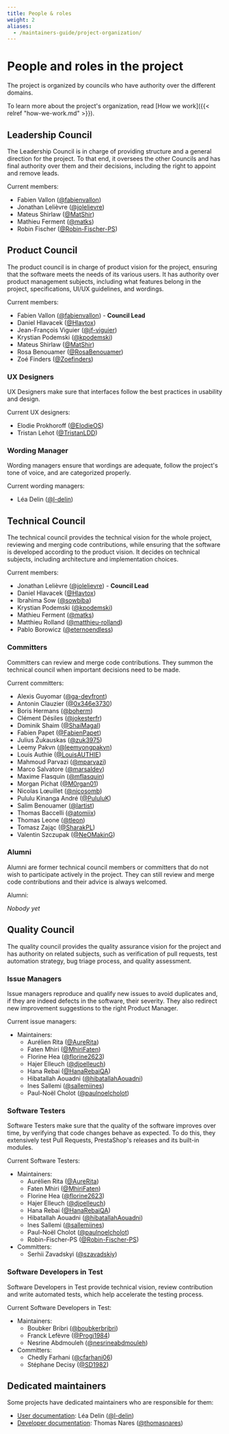 ```yaml
---
title: People & roles
weight: 2
aliases:
  - /maintainers-guide/project-organization/
---
```


# People and roles in the project

The project is organized by councils who have authority over the different domains.

To learn more about the project's organization, read [How we work]({{< relref "how-we-work.md" >}}).

## Leadership Council

The Leadership Council is in charge of providing structure and a general direction for the project. To that end, it oversees the other Councils and has final authority over them and their decisions, including the right to appoint and remove leads.

Current members:

- Fabien Vallon ([@fabienvallon](https://github.com/fabienvallon))
- Jonathan Lelièvre ([@jolelievre](https://github.com/jolelievre))
- Mateus Shirlaw ([@MatShir](https://github.com/MatShir))
- Mathieu Ferment ([@matks](https://github.com/matks))
- Robin Fischer ([@Robin-Fischer-PS](https://github.com/Robin-Fischer-PS))

## Product Council

The product council is in charge of product vision for the project, ensuring that the software meets the needs of its various users. It has authority over product management subjects, including what features belong in the project, specifications, UI/UX guidelines, and wordings.

Current members:

- Fabien Vallon ([@fabienvallon](https://github.com/fabienvallon)) - **Council Lead**
- Daniel Hlavacek ([@Hlavtox](https://github.com/Hlavtox))
- Jean-François Viguier ([@jf-viguier](https://github.com/jf-viguier))
- Krystian Podemski ([@kpodemski](https://github.com/kpodemski))
- Mateus Shirlaw ([@MatShir](https://github.com/MatShir))
- Rosa Benouamer ([@RosaBenouamer](https://github.com/RosaBenouamer))
- Zoé Finders ([@Zoefinders](https://github.com/Zoefinders))

### UX Designers

UX Designers make sure that interfaces follow the best practices in usability and design.

Current UX designers:

- Elodie Prokhoroff ([@ElodieOS](https://github.com/ElodieOS))
- Tristan Lehot ([@TristanLDD](https://github.com/TristanLDD))

### Wording Manager

Wording managers ensure that wordings are adequate, follow the project's tone of voice, and are categorized properly.

Current wording managers:

- Léa Delin ([@l-delin](https://github.com/l-delin))

## Technical Council

The technical council provides the technical vision for the whole project, reviewing and merging code contributions, while ensuring that the software is developed according to the product vision. It decides on technical subjects, including architecture and implementation choices.

Current members:

- Jonathan Lelièvre ([@jolelievre](https://github.com/jolelievre)) - **Council Lead**
- Daniel Hlavacek ([@Hlavtox](https://github.com/Hlavtox))
- Ibrahima Sow ([@sowbiba](https://github.com/sowbiba))
- Krystian Podemski ([@kpodemski](https://github.com/kpodemski))
- Mathieu Ferment ([@matks](https://github.com/matks))
- Matthieu Rolland ([@matthieu-rolland](https://github.com/matthieu-rolland))
- Pablo Borowicz ([@eternoendless](https://github.com/eternoendless))

### Committers

Committers can review and merge code contributions. They summon the technical council when important decisions need to be made.

Current committers:

- Alexis Guyomar ([@ga-devfront](https://github.com/ga-devfront))
- Antonin Clauzier ([@0x346e3730](https://github.com/0x346e3730))
- Boris Hermans ([@boherm](https://github.com/boherm))
- Clément Désiles ([@jokesterfr](https://github.com/jokesterfr))
- Dominik Shaim ([@ShaiMagal](https://github.com/ShaiMagal))
- Fabien Papet ([@FabienPapet](https://github.com/FabienPapet))
- Julius Žukauskas ([@zuk3975](https://github.com/zuk3975))
- Leemy Pakvn ([@leemyongpakvn](https://github.com/leemyongpakvn))
- Louis Authie ([@LouisAUTHIE](https://github.com/LouisAUTHIE))
- Mahmoud Parvazi ([@mparvazi](https://github.com/mparvazi))
- Marco Salvatore ([@marsaldev](https://github.com/marsaldev))
- Maxime Flasquin ([@mflasquin](https://github.com/mflasquin))
- Morgan Pichat ([@M0rgan01](https://github.com/M0rgan01))
- Nicolas Lœuillet ([@nicosomb](https://github.com/nicosomb))
- Pululu Kinanga André ([@PululuK](https://github.com/PululuK))
- Salim Benouamer ([@lartist](https://github.com/lartist))
- Thomas Baccelli ([@atomiix](https://github.com/atomiix))
- Thomas Leone ([@tleon](https://github.com/tleon))
- Tomasz Zając ([@SharakPL](https://github.com/SharakPL))
- Valentin Szczupak ([@NeOMakinG](https://github.com/NeOMakinG))

### Alumni

Alumni are former technical council members or committers that do not wish to participate actively in the project. They can still review and merge code contributions and their advice is always welcomed.

Alumni:

_Nobody yet_

## Quality Council

The quality council provides the quality assurance vision for the project and has authority on related subjects, such as verification of pull requests, test automation strategy, bug triage process, and quality assessment.

### Issue Managers

Issue managers reproduce and qualify new issues to avoid duplicates and, if they are indeed defects in the software, their severity. They also redirect new improvement suggestions to the right Product Manager.

Current issue managers:

* Maintainers:
  - Aurélien Rita ([@AureRita](https://github.com/AureRita))
  - Faten Mhiri ([@MhiriFaten](https://github.com/MhiriFaten))
  - Florine Hea ([@florine2623](https://github.com/florine2623))
  - Hajer Elleuch ([@djoelleuch](https://github.com/djoelleuch))
  - Hana Rebai ([@HanaRebaiQA](https://github.com/HanaRebaiQA))
  - Hibatallah Aouadni ([@hibatallahAouadni](https://github.com/hibatallahAouadni))
  - Ines Sallemi ([@sallemiines](https://github.com/sallemiines))
  - Paul-Noël Cholot ([@paulnoelcholot](https://github.com/paulnoelcholot))

### Software Testers

Software Testers make sure that the quality of the software improves over time, by verifying that code changes behave as expected. To do this, they extensively test Pull Requests, PrestaShop's releases and its built-in modules.

Current Software Testers:

* Maintainers:
  - Aurélien Rita ([@AureRita](https://github.com/AureRita))
  - Faten Mhiri ([@MhiriFaten](https://github.com/MhiriFaten))
  - Florine Hea ([@florine2623](https://github.com/florine2623))
  - Hajer Elleuch ([@djoelleuch](https://github.com/djoelleuch))
  - Hana Rebai ([@HanaRebaiQA](https://github.com/HanaRebaiQA))
  - Hibatallah Aouadni ([@hibatallahAouadni](https://github.com/hibatallahAouadni))
  - Ines Sallemi ([@sallemiines](https://github.com/sallemiines))
  - Paul-Noël Cholot ([@paulnoelcholot](https://github.com/paulnoelcholot))
  - Robin-Fischer-PS ([@Robin-Fischer-PS](https://github.com/Robin-Fischer-PS))
* Committers: 
  - Serhii Zavadskyi ([@szavadskiy](https://github.com/szavadskiy))

### Software Developers in Test

Software Developers in Test provide technical vision, review contribution and write automated tests, which help accelerate the testing process.

Current Software Developers in Test:

* Maintainers:
  - Boubker Bribri ([@boubkerbribri](https://github.com/boubkerbribri))
  - Franck Lefèvre ([@Progi1984](https://github.com/Progi1984))
  - Nesrine Abdmouleh ([@nesrineabdmouleh](https://github.com/nesrineabdmouleh))
* Committers: 
  - Chedly Farhani ([@cfarhani06](https://github.com/cfarhani06))
  - Stéphane Decisy ([@SD1982](https://github.com/SD1982))

## Dedicated maintainers

Some projects have dedicated maintainers who are responsible for them:

* [User documentation](https://docs.prestashop-project.org/): Léa Delin ([@l-delin](https://github.com/l-delin))
* [Developer documentation](https://devdocs.prestashop-project.org/): Thomas Nares ([@thomasnares](https://github.com/thomasnares))
